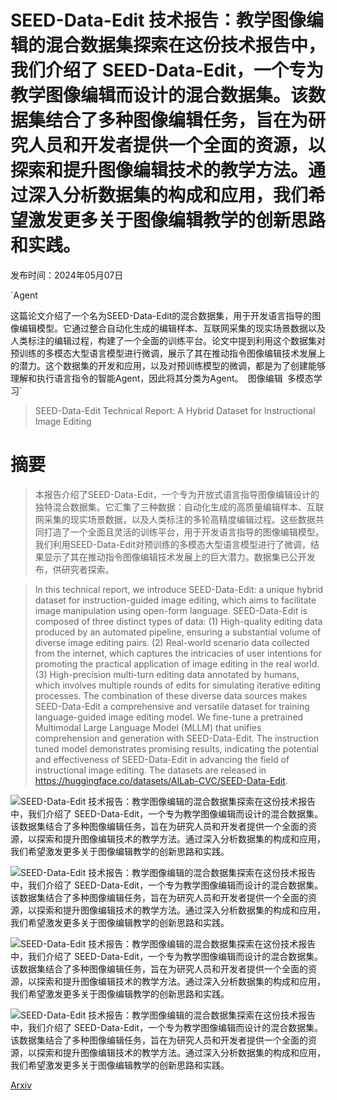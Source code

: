 # SEED-Data-Edit 技术报告：教学图像编辑的混合数据集探索在这份技术报告中，我们介绍了 SEED-Data-Edit，一个专为教学图像编辑而设计的混合数据集。该数据集结合了多种图像编辑任务，旨在为研究人员和开发者提供一个全面的资源，以探索和提升图像编辑技术的教学方法。通过深入分析数据集的构成和应用，我们希望激发更多关于图像编辑教学的创新思路和实践。

发布时间：2024年05月07日

`Agent

这篇论文介绍了一个名为SEED-Data-Edit的混合数据集，用于开发语言指导的图像编辑模型。它通过整合自动化生成的编辑样本、互联网采集的现实场景数据以及人类标注的编辑过程，构建了一个全面的训练平台。论文中提到利用这个数据集对预训练的多模态大型语言模型进行微调，展示了其在推动指令图像编辑技术发展上的潜力。这个数据集的开发和应用，以及对预训练模型的微调，都是为了创建能够理解和执行语言指令的智能Agent，因此将其分类为Agent。` `图像编辑` `多模态学习`

> SEED-Data-Edit Technical Report: A Hybrid Dataset for Instructional Image Editing

# 摘要

> 本报告介绍了SEED-Data-Edit，一个专为开放式语言指导图像编辑设计的独特混合数据集。它汇集了三种数据：自动化生成的高质量编辑样本、互联网采集的现实场景数据，以及人类标注的多轮高精度编辑过程。这些数据共同打造了一个全面且灵活的训练平台，用于开发语言指导的图像编辑模型。我们利用SEED-Data-Edit对预训练的多模态大型语言模型进行了微调，结果显示了其在推动指令图像编辑技术发展上的巨大潜力。数据集已公开发布，供研究者探索。

> In this technical report, we introduce SEED-Data-Edit: a unique hybrid dataset for instruction-guided image editing, which aims to facilitate image manipulation using open-form language. SEED-Data-Edit is composed of three distinct types of data: (1) High-quality editing data produced by an automated pipeline, ensuring a substantial volume of diverse image editing pairs. (2) Real-world scenario data collected from the internet, which captures the intricacies of user intentions for promoting the practical application of image editing in the real world. (3) High-precision multi-turn editing data annotated by humans, which involves multiple rounds of edits for simulating iterative editing processes. The combination of these diverse data sources makes SEED-Data-Edit a comprehensive and versatile dataset for training language-guided image editing model. We fine-tune a pretrained Multimodal Large Language Model (MLLM) that unifies comprehension and generation with SEED-Data-Edit. The instruction tuned model demonstrates promising results, indicating the potential and effectiveness of SEED-Data-Edit in advancing the field of instructional image editing. The datasets are released in https://huggingface.co/datasets/AILab-CVC/SEED-Data-Edit.

![SEED-Data-Edit 技术报告：教学图像编辑的混合数据集探索在这份技术报告中，我们介绍了 SEED-Data-Edit，一个专为教学图像编辑而设计的混合数据集。该数据集结合了多种图像编辑任务，旨在为研究人员和开发者提供一个全面的资源，以探索和提升图像编辑技术的教学方法。通过深入分析数据集的构成和应用，我们希望激发更多关于图像编辑教学的创新思路和实践。](../../../paper_images/2405.04007/x1.png)

![SEED-Data-Edit 技术报告：教学图像编辑的混合数据集探索在这份技术报告中，我们介绍了 SEED-Data-Edit，一个专为教学图像编辑而设计的混合数据集。该数据集结合了多种图像编辑任务，旨在为研究人员和开发者提供一个全面的资源，以探索和提升图像编辑技术的教学方法。通过深入分析数据集的构成和应用，我们希望激发更多关于图像编辑教学的创新思路和实践。](../../../paper_images/2405.04007/x2.png)

![SEED-Data-Edit 技术报告：教学图像编辑的混合数据集探索在这份技术报告中，我们介绍了 SEED-Data-Edit，一个专为教学图像编辑而设计的混合数据集。该数据集结合了多种图像编辑任务，旨在为研究人员和开发者提供一个全面的资源，以探索和提升图像编辑技术的教学方法。通过深入分析数据集的构成和应用，我们希望激发更多关于图像编辑教学的创新思路和实践。](../../../paper_images/2405.04007/x3.png)

![SEED-Data-Edit 技术报告：教学图像编辑的混合数据集探索在这份技术报告中，我们介绍了 SEED-Data-Edit，一个专为教学图像编辑而设计的混合数据集。该数据集结合了多种图像编辑任务，旨在为研究人员和开发者提供一个全面的资源，以探索和提升图像编辑技术的教学方法。通过深入分析数据集的构成和应用，我们希望激发更多关于图像编辑教学的创新思路和实践。](../../../paper_images/2405.04007/x4.png)

[Arxiv](https://arxiv.org/abs/2405.04007)